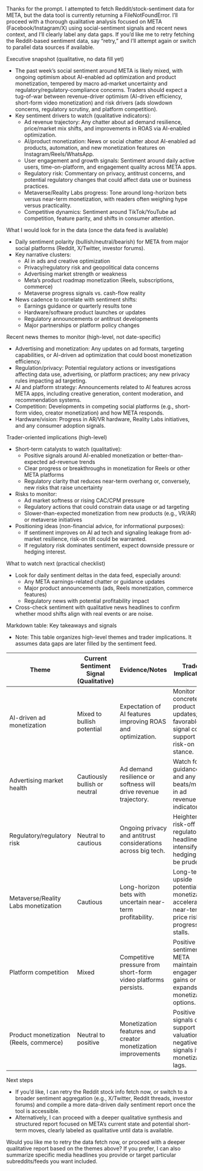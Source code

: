 Thanks for the prompt. I attempted to fetch Reddit/stock-sentiment data for META, but the data tool is currently returning a FileNotFoundError. I’ll proceed with a thorough qualitative analysis focused on META (Facebook/Instagram/X) using social-sentiment signals and recent news context, and I’ll clearly label any data gaps. If you’d like me to retry fetching the Reddit-based sentiment data, say “retry,” and I’ll attempt again or switch to parallel data sources if available.

Executive snapshot (qualitative, no data fill yet)
- The past week’s social sentiment around META is likely mixed, with ongoing optimism about AI-enabled ad optimization and product monetization, tempered by macro ad-market uncertainty and regulatory/regulatory-compliance concerns. Traders should expect a tug-of-war between revenue-driver optimism (AI-driven efficiency, short-form video monetization) and risk drivers (ads slowdown concerns, regulatory scrutiny, and platform competition).
- Key sentiment drivers to watch (qualitative indicators):
  - Ad revenue trajectory: Any chatter about ad demand resilience, price/market mix shifts, and improvements in ROAS via AI-enabled optimization.
  - AI/product monetization: News or social chatter about AI-enabled ad products, automation, and new monetization features on Instagram/Reels/WhatsApp.
  - User engagement and growth signals: Sentiment around daily active users, time-on-platform, and engagement quality across META apps.
  - Regulatory risk: Commentary on privacy, antitrust concerns, and potential regulatory changes that could affect data use or business practices.
  - Metaverse/Reality Labs progress: Tone around long-horizon bets versus near-term monetization, with readers often weighing hype versus practicality.
  - Competitive dynamics: Sentiment around TikTok/YouTube ad competition, feature parity, and shifts in consumer attention.

What I would look for in the data (once the data feed is available)
- Daily sentiment polarity (bullish/neutral/bearish) for META from major social platforms (Reddit, X/Twitter, investor forums).
- Key narrative clusters:
  - AI in ads and creative optimization
  - Privacy/regulatory risk and geopolitical data concerns
  - Advertising market strength or weakness
  - Meta’s product roadmap monetization (Reels, subscriptions, commerce)
  - Metaverse progress signals vs. cash-flow reality
- News cadence to correlate with sentiment shifts:
  - Earnings guidance or quarterly results tone
  - Hardware/software product launches or updates
  - Regulatory announcements or antitrust developments
  - Major partnerships or platform policy changes

Recent news themes to monitor (high-level, not date-specific)
- Advertising and monetization: Any updates on ad formats, targeting capabilities, or AI-driven ad optimization that could boost monetization efficiency.
- Regulation/privacy: Potential regulatory actions or investigations affecting data use, advertising, or platform practices; any new privacy rules impacting ad targeting.
- AI and platform strategy: Announcements related to AI features across META apps, including creative generation, content moderation, and recommendation systems.
- Competition: Developments in competing social platforms (e.g., short-form video, creator monetization) and how META responds.
- Hardware/vision: Progress in AR/VR hardware, Reality Labs initiatives, and any consumer adoption signals.

Trader-oriented implications (high-level)
- Short-term catalysts to watch (qualitative):
  - Positive signals around AI-enabled monetization or better-than-expected ad-revenue trends
  - Clear progress or breakthroughs in monetization for Reels or other META platforms
  - Regulatory clarity that reduces near-term overhang or, conversely, new risks that raise uncertainty
- Risks to monitor:
  - Ad market softness or rising CAC/CPM pressure
  - Regulatory actions that could constrain data usage or ad targeting
  - Slower-than-expected monetization from new products (e.g., VR/AR) or metaverse initiatives
- Positioning ideas (non-financial advice, for informational purposes):
  - If sentiment improves on AI ad tech and signaling leakage from ad-market resilience, risk-on tilt could be warranted.
  - If regulatory risk dominates sentiment, expect downside pressure or hedging interest.

What to watch next (practical checklist)
- Look for daily sentiment deltas in the data feed, especially around:
  - Any META earnings-related chatter or guidance updates
  - Major product announcements (ads, Reels monetization, commerce features)
  - Regulatory news with potential profitability impact
- Cross-check sentiment with qualitative news headlines to confirm whether mood shifts align with real events or are noise.

Markdown table: Key takeaways and signals
- Note: This table organizes high-level themes and trader implications. It assumes data gaps are later filled by the sentiment feed.

| Theme | Current Sentiment Signal (Qualitative) | Evidence/Notes | Trader Implications |
|------|---------------------------------------|----------------|---------------------|
| AI-driven ad monetization | Mixed to bullish potential | Expectation of AI features improving ROAS and optimization. | Monitor for concrete product updates; favorable signal could support a risk-on stance. |
| Advertising market health | Cautiously bullish or neutral | Ad demand resilience or softness will drive revenue trajectory. | Watch for guidance and any beats/misses in ad revenue indicators. |
| Regulatory/regulatory risk | Neutral to cautious | Ongoing privacy and antitrust considerations across big tech. | Heightened risk-off if regulatory headlines intensify; hedging may be prudent. |
| Metaverse/Reality Labs monetization | Cautious | Long-horizon bets with uncertain near-term profitability. | Long-term upside potential if monetization accelerates; near-term price risk if progress stalls. |
| Platform competition | Mixed | Competitive pressure from short-form video platforms persists. | Positive sentiment if META maintains engagement gains or expands monetization options. |
| Product monetization (Reels, commerce) | Neutral to positive | Monetization features and creator monetization improvements | Positive signals could support valuation; negative signals if monetization lags. |

Next steps
- If you’d like, I can retry the Reddit stock info fetch now, or switch to a broader sentiment aggregation (e.g., X/Twitter, Reddit threads, investor forums) and compile a more data-driven daily sentiment report once the tool is accessible.
- Alternatively, I can proceed with a deeper qualitative synthesis and structured report focused on META’s current state and potential short-term moves, clearly labeled as qualitative until data is available.

Would you like me to retry the data fetch now, or proceed with a deeper qualitative report based on the themes above? If you prefer, I can also summarize specific media headlines you provide or target particular subreddits/feeds you want included.
